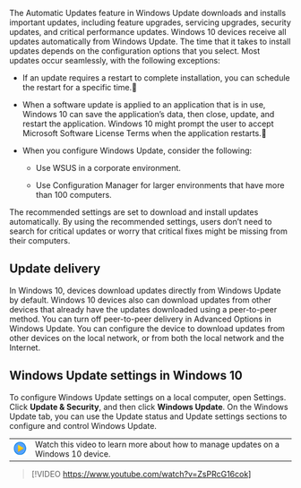﻿The Automatic Updates feature in Windows Update downloads and installs important updates, including feature upgrades, servicing upgrades, security updates, and critical performance updates. Windows 10 devices receive all updates automatically from Windows Update. The time that it takes to install updates depends on the configuration options that you select. Most updates occur seamlessly, with the following exceptions:

- If an update requires a restart to complete installation, you can schedule the restart for a specific time.

- When a software update is applied to an application that is in use, Windows 10 can save the application’s data, then close, update, and restart the application. Windows 10 might prompt the user to accept Microsoft Software License Terms when the application restarts.

- When you configure Windows Update, consider the following:

  - Use WSUS in a corporate environment.

  - Use Configuration Manager for larger environments that have more than 100 computers.

The recommended settings are set to download and install updates automatically. By using the recommended settings, users don’t need to search for critical updates or worry that critical fixes might be missing from their computers.

## Update delivery

In Windows 10, devices download updates directly from Windows Update by default. Windows 10 devices also can download updates from other devices that already have the updates downloaded using a peer-to-peer method. You can turn off peer-to-peer delivery in Advanced Options in Windows Update. You can configure the device to download updates from other devices on the local network, or from both the local network and the Internet.

## Windows Update settings in Windows 10

To configure Windows Update settings on a local computer, open Settings. Click **Update & Security**, and then click **Windows Update**. On the Windows Update tab, you can use the Update status and Update settings sections to configure and control Windows Update.

|||
| :--- | :--- |
| ![Icon indicating play video](../media/video_icon.png)| Watch this video to learn more about how to manage updates on a Windows 10 device.|

>[!VIDEO https://www.youtube.com/watch?v=ZsPRcG16cok]

